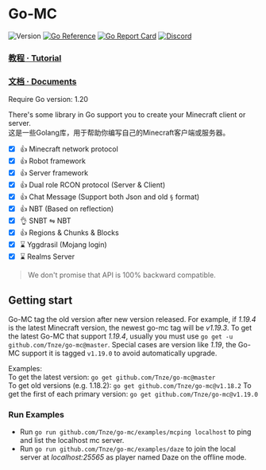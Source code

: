 # Go-MC

![Version](https://img.shields.io/badge/Minecraft-1.21-blue.svg)
[![Go Reference](https://pkg.go.dev/badge/github.com/Tnze/go-mc.svg)](https://pkg.go.dev/github.com/Tnze/go-mc)
[![Go Report Card](https://goreportcard.com/badge/github.com/Tnze/go-mc)](https://goreportcard.com/report/github.com/Tnze/go-mc)
[![Discord](https://img.shields.io/discord/915805561138860063?label=Discord)](https://discord.gg/A4qh8BT8Ue)

### [教程 · Tutorial](https://go-mc.github.io/tutorial/)
### [文档 · Documents](https://pkg.go.dev/github.com/Tnze/go-mc)

Require Go version: 1.20

There's some library in Go support you to create your Minecraft client or server.  
这是一些Golang库，用于帮助你编写自己的Minecraft客户端或服务器。

- [x] 👍 Minecraft network protocol
- [x] 👍 Robot framework
- [x] 👍 Server framework
- [x] 👍 Dual role RCON protocol (Server & Client)
- [x] 👍 Chat Message (Support both Json and old `§` format)
- [x] 👍 NBT (Based on reflection)
- [x] 👌 SNBT ⇋ NBT
- [x] 👍 Regions & Chunks & Blocks
- [x] ⌛ Yggdrasil (Mojang login)
- [x] ⌛ Realms Server

> We don't promise that API is 100% backward compatible.

## Getting start

Go-MC tag the old version after new version released. For example,
if *1.19.4* is the latest Minecraft version, the newest go-mc tag will be *v1.19.3*.
To get the latest Go-MC that support *1.19.4*, usually you must use `go get -u github.com/Tnze/go-mc@master`.
Special cases are version like *1.19*, the Go-MC support it is tagged `v1.19.0` to avoid automatically upgrade.  

Examples:  
To get the latest version: `go get github.com/Tnze/go-mc@master`  
To get old versions (e.g. 1.18.2): `go get github.com/Tnze/go-mc@v1.18.2`
To get the first of each primary version: `go get github.com/Tnze/go-mc@v1.19.0`

### Run Examples

- Run `go run github.com/Tnze/go-mc/examples/mcping localhost` to ping and list the localhost mc server.
- Run `go run github.com/Tnze/go-mc/examples/daze` to join the local server at *localhost:25565* as player named Daze on the offline mode.
